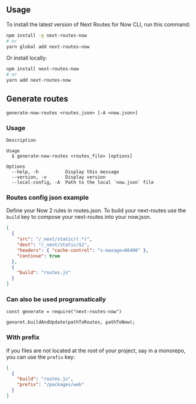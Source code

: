 ## Usage

To install the latest version of Next Routes for Now CLI, run this command:

```bash
npm install -g next-routes-now
# or
yarn global add next-routes-now
```

Or install locally:
```bash
npm install next-routes-now
# or
yarn add next-routes-now
```

## Generate routes

```
generate-now-routes <routes.json> [-A <now.json>]
```

### Usage

```
Description

Usage
  $ generate-now-routes <routes_file> [options]

Options
  --help, -h          Display this message
  --version, -v       Display version
  --local-config, -A  Path to the local `now.json` file
```

### Routes config json example

Define your Now 2 rules in routes.json. To build your next-routes use the `build`
key to compose your next-routes into your now.json.

```json
[
  {
    "src": "/_next/static/(.*)",
    "dest": "/_next/static/$1",
    "headers": { "cache-control": "s-maxage=86400" },
    "continue": true
  },
  {
    "build": "routes.js"
  }
]
```

### Can also be used programatically

```
const generate = require("next-routes-now")

genaret.buildAndUpdate(pathToRoutes, pathToNow);
```

### With prefix

If you files are not located at the root of your project, say in a monorepo, you can use the `prefix` key:

```json
[
  {
    "build": "routes.js",
    "prefix": "/packages/web"
  }
]
```
